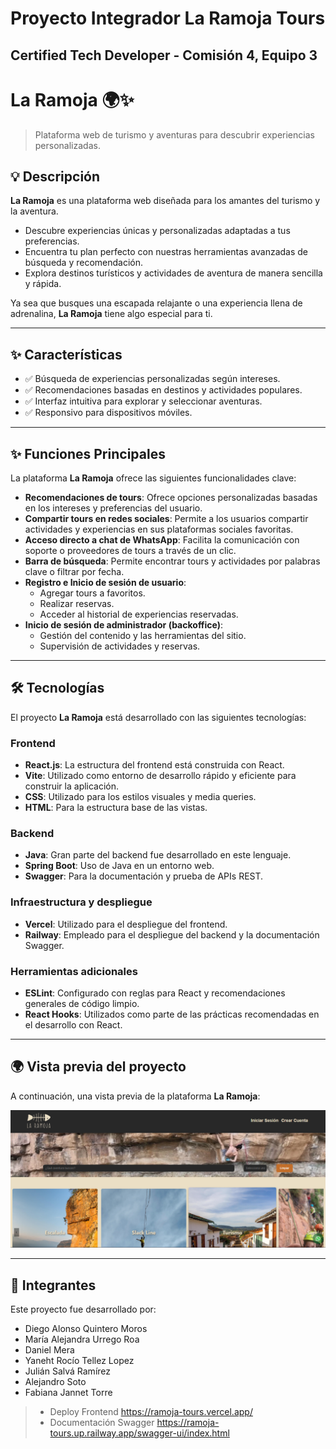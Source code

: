 # Proyecto Integrador La Ramoja Tours</H1> 
## Certified Tech Developer - Comisión 4, Equipo 3 

# La Ramoja 🌍✨  
> Plataforma web de turismo y aventuras para descubrir experiencias personalizadas.

## 💡 Descripción

**La Ramoja** es una plataforma web diseñada para los amantes del turismo y la aventura.  
- Descubre experiencias únicas y personalizadas adaptadas a tus preferencias.  
- Encuentra tu plan perfecto con nuestras herramientas avanzadas de búsqueda y recomendación.  
- Explora destinos turísticos y actividades de aventura de manera sencilla y rápida.  

Ya sea que busques una escapada relajante o una experiencia llena de adrenalina, **La Ramoja** tiene algo especial para ti.

---

## ✨ Características

- ✅ Búsqueda de experiencias personalizadas según intereses.  
- ✅ Recomendaciones basadas en destinos y actividades populares.  
- ✅ Interfaz intuitiva para explorar y seleccionar aventuras.  
- ✅ Responsivo para dispositivos móviles.  

---
## ✨ Funciones Principales

La plataforma **La Ramoja** ofrece las siguientes funcionalidades clave:

- **Recomendaciones de tours**: Ofrece opciones personalizadas basadas en los intereses y preferencias del usuario.
- **Compartir tours en redes sociales**: Permite a los usuarios compartir actividades y experiencias en sus plataformas sociales favoritas.
- **Acceso directo a chat de WhatsApp**: Facilita la comunicación con soporte o proveedores de tours a través de un clic.
- **Barra de búsqueda**: Permite encontrar tours y actividades por palabras clave o filtrar por fecha.
- **Registro e Inicio de sesión de usuario**: 
  - Agregar tours a favoritos.
  - Realizar reservas.
  - Acceder al historial de experiencias reservadas.
- **Inicio de sesión de administrador (backoffice)**:
  - Gestión del contenido y las herramientas del sitio.
  - Supervisión de actividades y reservas.

---
## 🛠️ Tecnologías

El proyecto **La Ramoja** está desarrollado con las siguientes tecnologías:

### Frontend
- **React.js**: La estructura del frontend está construida con React.
- **Vite**: Utilizado como entorno de desarrollo rápido y eficiente para construir la aplicación.
- **CSS**: Utilizado para los estilos visuales y media queries.
- **HTML**: Para la estructura base de las vistas.

### Backend
- **Java**: Gran parte del backend fue desarrollado en este lenguaje.
- **Spring Boot**: Uso de Java en un entorno web.
- **Swagger**: Para la documentación y prueba de APIs REST.

### Infraestructura y despliegue
- **Vercel**: Utilizado para el despliegue del frontend.
- **Railway**: Empleado para el despliegue del backend y la documentación Swagger.

### Herramientas adicionales
- **ESLint**: Configurado con reglas para React y recomendaciones generales de código limpio.
- **React Hooks**: Utilizados como parte de las prácticas recomendadas en el desarrollo con React.

---
## 🌍 Vista previa del proyecto

A continuación, una vista previa de la plataforma **La Ramoja**:

![Vista previa de La Ramoja](frontend/src/assets/LaRamoja.png)

---
## 👥 Integrantes
Este proyecto fue desarrollado por:

- Diego Alonso Quintero Moros
- María Alejandra Urrego Roa
- Daniel Mera
- Yaneht Rocío Tellez Lopez
- Julián Salvá Ramírez
- Alejandro Soto
- Fabiana Jannet Torre


> - Deploy Frontend https://ramoja-tours.vercel.app/
> - Documentación Swagger https://ramoja-tours.up.railway.app/swagger-ui/index.html
